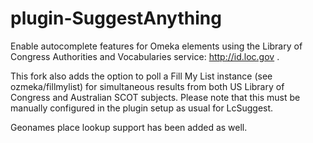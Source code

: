 # plugin-SuggestAnything
Enable autocomplete features for Omeka elements using the Library of Congress Authorities and Vocabularies service: http://id.loc.gov .  

This fork also adds the option to poll a Fill My List instance (see ozmeka/fillmylist) for simultaneous results from both US Library of Congress and Australian SCOT subjects.  Please note that this must be manually configured in the plugin setup as usual for LcSuggest.

Geonames place lookup support has been added as well.
